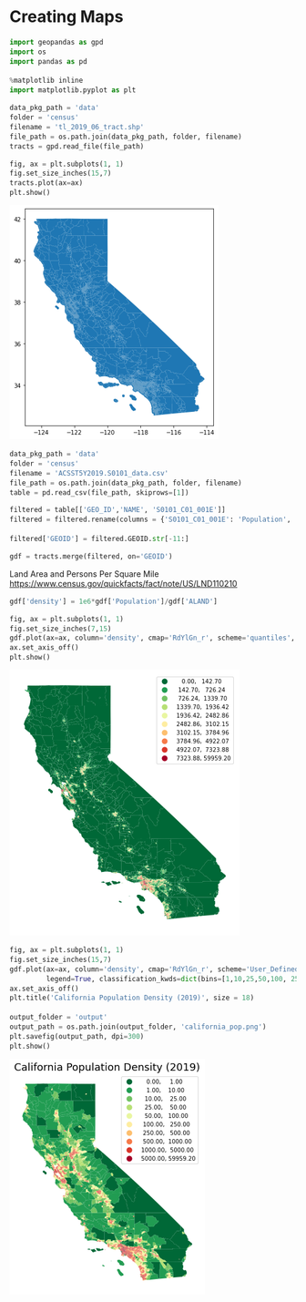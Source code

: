 # Creating Maps


```python
import geopandas as gpd
import os
import pandas as pd

%matplotlib inline
import matplotlib.pyplot as plt
```


```python
data_pkg_path = 'data'
folder = 'census'
filename = 'tl_2019_06_tract.shp'
file_path = os.path.join(data_pkg_path, folder, filename)
tracts = gpd.read_file(file_path)
```


```python
fig, ax = plt.subplots(1, 1)
fig.set_size_inches(15,7)
tracts.plot(ax=ax)
plt.show()
```


    
![](03_creating_maps_files/03_creating_maps_3_0.png)
    



```python
data_pkg_path = 'data'
folder = 'census'
filename = 'ACSST5Y2019.S0101_data.csv'
file_path = os.path.join(data_pkg_path, folder, filename)
table = pd.read_csv(file_path, skiprows=[1])
```


```python
filtered = table[['GEO_ID','NAME', 'S0101_C01_001E']]
filtered = filtered.rename(columns = {'S0101_C01_001E': 'Population', 'GEO_ID': 'GEOID'})

filtered['GEOID'] = filtered.GEOID.str[-11:]
```


```python
gdf = tracts.merge(filtered, on='GEOID')
```

Land Area and Persons Per Square Mile https://www.census.gov/quickfacts/fact/note/US/LND110210


```python
gdf['density'] = 1e6*gdf['Population']/gdf['ALAND']
```


```python
fig, ax = plt.subplots(1, 1)
fig.set_size_inches(7,15)
gdf.plot(ax=ax, column='density', cmap='RdYlGn_r', scheme='quantiles', k=10, legend=True)
ax.set_axis_off()
plt.show()

```


    
![](03_creating_maps_files/03_creating_maps_9_0.png)
    



```python
fig, ax = plt.subplots(1, 1)
fig.set_size_inches(15,7)
gdf.plot(ax=ax, column='density', cmap='RdYlGn_r', scheme='User_Defined', 
         legend=True, classification_kwds=dict(bins=[1,10,25,50,100, 250, 500, 1000, 5000]))
ax.set_axis_off()
plt.title('California Population Density (2019)', size = 18)

output_folder = 'output'
output_path = os.path.join(output_folder, 'california_pop.png')
plt.savefig(output_path, dpi=300)
plt.show()
```


    
![](03_creating_maps_files/03_creating_maps_10_0.png)
    

